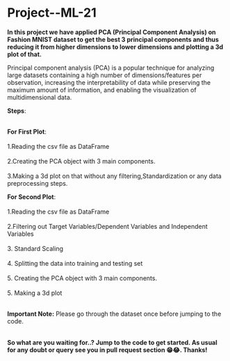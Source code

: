 # Project--ML-21


<table>

**In this project we have applied PCA (Principal Component Analysis) on Fashion MNIST dataset to get the best 3 principal components and thus reducing it from higher dimensions to lower dimensions and plotting a 3d plot of that.**

Principal component analysis (PCA) is a popular technique for analyzing large datasets containing a high number of dimensions/features per observation, increasing the interpretability of data while preserving the maximum amount of information, and enabling the visualization of multidimensional data.


**Steps**:<br></br>

 **For First Plot**: <br></br>
1.Reading the csv file as DataFrame<br></br>
2.Creating the PCA object with 3 main components.<br></br>
3.Making a 3d plot on that without any filtering,Standardization or any data preprocessing steps.


 **For Second Plot**: <br></br>
1.Reading the csv file as DataFrame<br></br>
2.Filtering out Target Variables/Dependent Variables and Independent Variables<br></br>
3. Standard Scaling<br></br>
4. Splitting the data into training and testing set<br></br>
5. Creating the PCA object with 3 main components.<br></br>
5. Making a 3d plot<br></br>


**Important Note:** Please go through the dataset once before jumping to the code.
  
</table>


**So what are you waiting for..? Jump to the code to get started. As usual for any doubt or query see you in pull request section 😁😂. Thanks!**
